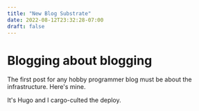 ```yaml
---
title: "New Blog Substrate"
date: 2022-08-12T23:32:28-07:00
draft: false
---
```


# Blogging about blogging

The first post for any hobby programmer blog must be about the infrastructure. Here's mine.

It's Hugo and I cargo-culted the deploy.
